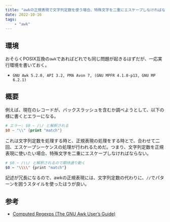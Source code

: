 ```yaml
---
title: "awkの正規表現で文字列定数を使う場合、特殊文字を二重にエスケープしなければならない"
date: 2022-10-16
tags:
    - "awk"
---
```


## 環境

おそらくPOSIX互換の`awk`であればどれでも同じ問題が起きるはずだが、一応実行環境を書いておく。

* `GNU Awk 5.2.0, API 3.2, PMA Avon 7, (GNU MPFR 4.1.0-p13, GNU MP 6.2.1)`

## 概要

例えば、現在のレコードが、バックスラッシュを含むか調べようとして、以下の様に書くとエラーになる。

```awk
# エラー: $0 ~ /\/ と解釈される
$0 ~ "\\" {print "match"}
```

これは文字列定数を処理する時と、正規表現の処理をする時とで、合わせて二回、エスケープシーケンスの処理が行われるためだ。つまり、文字列定数を正規表現に使いたい場合、特殊文字を二重にエスケープしなければならない。

```sh
# $0 ~ /\\/ と解釈されるので期待通り動く
$0 ~ "\\\\" {print "match"}
```

記述が冗長になるので、awkの正規表現には、文字列定数の代わりに、`//`でパターンを囲うスタイルを使ったほうが良い。

## 参考

* [Computed Regexps (The GNU Awk User&rsquo;s Guide)](https://www.gnu.org/software/gawk/manual/html_node/Computed-Regexps.html)
